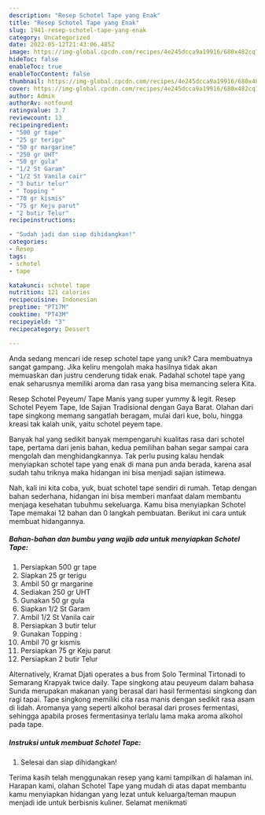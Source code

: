 ```yaml
---
description: "Resep Schotel Tape yang Enak"
title: "Resep Schotel Tape yang Enak"
slug: 1941-resep-schotel-tape-yang-enak
category: Uncategorized
date: 2022-05-12T21:43:06.485Z
image: https://img-global.cpcdn.com/recipes/4e245dcca9a19916/680x482cq70/schotel-tape-foto-resep-utama.jpg
hideToc: false
enableToc: true
enableTocContent: false
thumbnail: https://img-global.cpcdn.com/recipes/4e245dcca9a19916/680x482cq70/schotel-tape-foto-resep-utama.jpg
cover: https://img-global.cpcdn.com/recipes/4e245dcca9a19916/680x482cq70/schotel-tape-foto-resep-utama.jpg
author: Admin
authorAv: notfound
ratingvalue: 3.7
reviewcount: 13
recipeingredient:
- "500 gr tape"
- "25 gr terigu"
- "50 gr margarine"
- "250 gr UHT"
- "50 gr gula"
- "1/2 St Garam"
- "1/2 St Vanila cair"
- "3 butir telur"
- " Topping "
- "70 gr kismis"
- "75 gr Keju parut"
- "2 butir Telur"
recipeinstructions:

- "Sudah jadi dan siap dihidangkan!"
categories:
- Resep
tags:
- schotel
- tape

katakunci: schotel tape 
nutrition: 121 calories
recipecuisine: Indonesian
preptime: "PT17M"
cooktime: "PT43M"
recipeyield: "3"
recipecategory: Dessert

---
```





Anda sedang mencari ide resep schotel tape yang unik? Cara membuatnya sangat gampang. Jika keliru mengolah maka hasilnya tidak akan memuaskan dan justru cenderung tidak enak. Padahal schotel tape yang enak seharusnya memiliki aroma dan rasa yang bisa memancing selera Kita.





Resep Schotel Peyeum/ Tape Manis yang super yummy &amp; legit. Resep Schotel Peyem Tape, Ide Sajian Tradisional dengan Gaya Barat. Olahan dari tape singkong memang sangatlah beragam, mulai dari kue, bolu, hingga kreasi tak kalah unik, yaitu schotel peyem tape.

Banyak hal yang sedikit banyak mempengaruhi kualitas rasa dari schotel tape, pertama dari jenis bahan, kedua pemilihan bahan segar sampai cara mengolah dan menghidangkannya. Tak perlu pusing kalau hendak menyiapkan schotel tape yang enak di mana pun anda berada, karena asal sudah tahu triknya maka hidangan ini bisa menjadi sajian istimewa.






Nah, kali ini kita coba, yuk, buat schotel tape sendiri di rumah. Tetap dengan bahan sederhana, hidangan ini bisa memberi manfaat dalam membantu menjaga kesehatan tubuhmu sekeluarga. Kamu bisa menyiapkan Schotel Tape memakai 12 bahan dan 0 langkah pembuatan. Berikut ini cara untuk membuat hidangannya.

<!--inarticleads1-->

##### Bahan-bahan dan bumbu yang wajib ada untuk menyiapkan Schotel Tape:

1. Persiapkan 500 gr tape
1. Siapkan 25 gr terigu
1. Ambil 50 gr margarine
1. Sediakan 250 gr UHT
1. Gunakan 50 gr gula
1. Siapkan 1/2 St Garam
1. Ambil 1/2 St Vanila cair
1. Persiapkan 3 butir telur
1. Gunakan  Topping :
1. Ambil 70 gr kismis
1. Persiapkan 75 gr Keju parut
1. Persiapkan 2 butir Telur


Alternatively, Kramat Djati operates a bus from Solo Terminal Tirtonadi to Semarang Krapyak twice daily. Tape singkong atau peuyeum dalam bahasa Sunda merupakan makanan yang berasal dari hasil fermentasi singkong dan ragi tapai. Tape singkong memiliki cita rasa manis dengan sedikit rasa asam di lidah. Aromanya yang seperti alkohol berasal dari proses fermentasi, sehingga apabila proses fermentasinya terlalu lama maka aroma alkohol pada tape. 

<!--inarticleads2-->

##### Instruksi untuk membuat Schotel Tape:


1. Selesai dan siap dihidangkan!



Terima kasih telah menggunakan resep yang kami tampilkan di halaman ini. Harapan kami, olahan Schotel Tape yang mudah di atas dapat membantu kamu menyiapkan hidangan yang lezat untuk keluarga/teman maupun menjadi ide untuk berbisnis kuliner. Selamat menikmati
